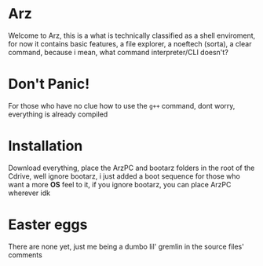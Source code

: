 # Arz
Welcome to Arz, this is a what is technically classified as a shell enviroment, for now it contains basic features, a file explorer, a noeftech (sorta),
a clear command, because i mean, what command interpreter/CLI doesn't?

# Don't Panic!
For those who have no clue how to use the ``g++`` command, dont worry, everything is already compiled

# Installation

Download everything, place the ArzPC and bootarz folders in the root of the Cdrive, well ignore bootarz, i just added a boot sequence for those who want a more 
**OS** feel to it, if you ignore bootarz, you can place ArzPC wherever idk

# Easter eggs
There are none yet, just me being a dumbo lil' gremlin in the source files' comments
